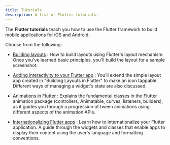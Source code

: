 ```yaml
---
title: Tutorials
description: A list of Flutter tutorials.
---
```


The **Flutter tutorials** teach you how to use the Flutter framework to
build mobile applications for iOS and Android.

Choose from the following:

* [Building layouts](/ui/layout/tutorial)
: How to build layouts using Flutter's layout mechanism. Once you've learned
  basic principles, you'll build the layout for a sample screenshot.

* [Adding interactivity to your Flutter app](/ui/interactivity)
: You'll extend the simple layout app created in
  "Building Layouts in Flutter" to make an icon tappable.
  Different ways of managing a widget's state are also discussed.

* [Animations in Flutter](/ui/animations/tutorial)
: Explains the fundamental classes in the Flutter animation package
  (controllers, Animatable, curves, listeners, builders),
  as it guides you through a progression of tween animations using
  different aspects of the animation APIs.

* [Internationalizing Flutter apps](/ui/accessibility-and-internationalization/internationalization)
: Learn how to internationalize your Flutter application. A guide through
  the widgets and classes that enable apps to display their
  content using the user's language and formatting conventions.
